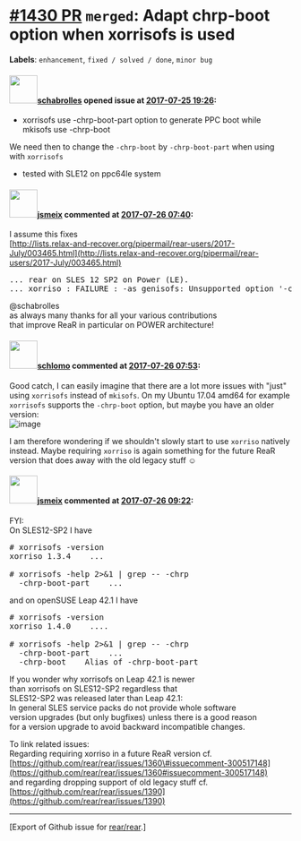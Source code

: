 [\#1430 PR](https://github.com/rear/rear/pull/1430) `merged`: Adapt chrp-boot option when xorrisofs is used
===========================================================================================================

**Labels**: `enhancement`, `fixed / solved / done`, `minor bug`

#### <img src="https://avatars.githubusercontent.com/u/19491077?u=0021b16ab426902cbe676f6831f41607bbe4d441&v=4" width="50">[schabrolles](https://github.com/schabrolles) opened issue at [2017-07-25 19:26](https://github.com/rear/rear/pull/1430):

-   xorrisofs use -chrp-boot-part option to generate PPC boot while  
    mkisofs use -chrp-boot

We need then to change the `-chrp-boot` by `-chrp-boot-part` when using
with `xorrisofs`

-   tested with SLE12 on ppc64le system

#### <img src="https://avatars.githubusercontent.com/u/1788608?u=925fc54e2ce01551392622446ece427f51e2f0ce&v=4" width="50">[jsmeix](https://github.com/jsmeix) commented at [2017-07-26 07:40](https://github.com/rear/rear/pull/1430#issuecomment-317974611):

I assume this fixes  
[http://lists.relax-and-recover.org/pipermail/rear-users/2017-July/003465.html](http://lists.relax-and-recover.org/pipermail/rear-users/2017-July/003465.html)

<pre>
... rear on SLES 12 SP2 on Power (LE).
... xorriso : FAILURE : -as genisofs: Unsupported option '-chrp-boot'
</pre>

@schabrolles  
as always many thanks for all your various contributions  
that improve ReaR in particular on POWER architecture!

#### <img src="https://avatars.githubusercontent.com/u/101384?v=4" width="50">[schlomo](https://github.com/schlomo) commented at [2017-07-26 07:53](https://github.com/rear/rear/pull/1430#issuecomment-317977612):

Good catch, I can easily imagine that there are a lot more issues with
"just" using `xorrisofs` instead of `mkisofs`. On my Ubuntu 17.04 amd64
for example `xorrisofs` supports the `-chrp-boot` option, but maybe you
have an older version:  
![image](https://user-images.githubusercontent.com/101384/28610216-d2dfca0e-71e7-11e7-91e9-b5682facfa02.png)

I am therefore wondering if we shouldn't slowly start to use `xorriso`
natively instead. Maybe requiring `xorriso` is again something for the
future ReaR version that does away with the old legacy stuff ☺

#### <img src="https://avatars.githubusercontent.com/u/1788608?u=925fc54e2ce01551392622446ece427f51e2f0ce&v=4" width="50">[jsmeix](https://github.com/jsmeix) commented at [2017-07-26 09:22](https://github.com/rear/rear/pull/1430#issuecomment-317999114):

FYI:  
On SLES12-SP2 I have

<pre>
# xorrisofs -version
xorriso 1.3.4    ...

# xorrisofs -help 2>&1 | grep -- -chrp
  -chrp-boot-part    ...
</pre>

and on openSUSE Leap 42.1 I have

<pre>
# xorrisofs -version
xorriso 1.4.0    ....

# xorrisofs -help 2>&1 | grep -- -chrp
  -chrp-boot-part    ...
  -chrp-boot    Alias of -chrp-boot-part
</pre>

If you wonder why xorrisofs on Leap 42.1 is newer  
than xorrisofs on SLES12-SP2 regardless that  
SLES12-SP2 was released later than Leap 42.1:  
In general SLES service packs do not provide whole software  
version upgrades (but only bugfixes) unless there is a good reason  
for a version upgrade to avoid backward incompatible changes.

To link related issues:  
Regarding requiring xorriso in a future ReaR version cf.  
[https://github.com/rear/rear/issues/1360\#issuecomment-300517148](https://github.com/rear/rear/issues/1360#issuecomment-300517148)  
and regarding dropping support of old legacy stuff cf.  
[https://github.com/rear/rear/issues/1390](https://github.com/rear/rear/issues/1390)

------------------------------------------------------------------------

\[Export of Github issue for
[rear/rear](https://github.com/rear/rear).\]
